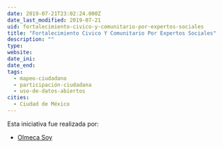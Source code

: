 ```yaml
---
date: 2019-07-21T23:02:24.000Z
date_last_modified: 2019-07-21
uid: fortalecimiento-civico-y-comunitario-por-expertos-sociales
title: "Fortalecimiento Civico Y Comunitario Por Expertos Sociales"
description: ""
type: 
website: 
date_ini: 
date_end: 
tags:
  - mapeo-ciudadano
  - participación-ciudadana
  - uso-de-datos-abiertos
cities: 
  - Ciudad de México
---
```


Esta iniciativa fue realizada por:

- [Olmeca Soy](/i/olmeca-soy.html)
